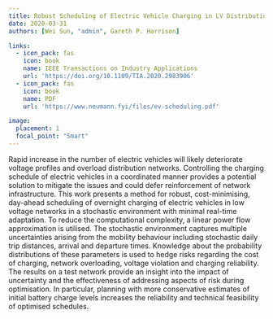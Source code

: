 ```yaml
---
title: Robust Scheduling of Electric Vehicle Charging in LV Distribution Networks under Uncertainty
date: 2020-03-31
authors: [Wei Sun, "admin", Gareth P. Harrison]

links:
  - icon_pack: fas
    icon: book
    name: IEEE Transactions on Industry Applications
    url: 'https://doi.org/10.1109/TIA.2020.2983906'
  - icon_pack: fas
    icon: book
    name: PDF
    url: 'https://www.neumann.fyi/files/ev-scheduling.pdf'

image:
  placement: 1
  focal_point: "Smart"
---
```


Rapid increase in the number of electric vehicles will likely deteriorate voltage profiles
and overload distribution networks. Controlling the charging schedule of electric vehicles 
in a coordinated manner provides a potential solution to mitigate the
issues and could defer reinforcement of network infrastructure.
This work presents a method for robust, cost-minimising,
day-ahead scheduling of overnight charging of electric vehicles in low voltage networks in a
stochastic environment with minimal real-time adaptation. To reduce the computational complexity,
a linear power flow approximation is utilised. The stochastic environment captures multiple
uncertainties arising from the mobility behaviour including stochastic daily trip distances,
arrival and departure times. Knowledge about the probability distributions of these parameters
is used to hedge risks regarding the cost of charging, network overloading, voltage violation
and charging reliability. The results on a test network provide an insight into the impact of
uncertainty and the effectiveness of addressing aspects of risk during optimisation.
In particular, planning with more conservative estimates of initial battery charge levels
increases the reliability and technical feasibility of optimised schedules.
